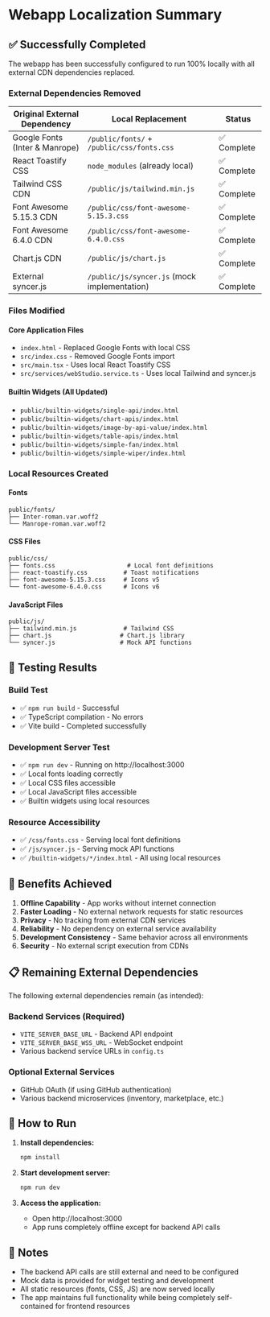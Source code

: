 # Webapp Localization Summary

## ✅ Successfully Completed

The webapp has been successfully configured to run 100% locally with all external CDN dependencies replaced.

### External Dependencies Removed

| Original External Dependency | Local Replacement | Status |
|------------------------------|-------------------|---------|
| Google Fonts (Inter & Manrope) | `/public/fonts/` + `/public/css/fonts.css` | ✅ Complete |
| React Toastify CSS | `node_modules` (already local) | ✅ Complete |
| Tailwind CSS CDN | `/public/js/tailwind.min.js` | ✅ Complete |
| Font Awesome 5.15.3 CDN | `/public/css/font-awesome-5.15.3.css` | ✅ Complete |
| Font Awesome 6.4.0 CDN | `/public/css/font-awesome-6.4.0.css` | ✅ Complete |
| Chart.js CDN | `/public/js/chart.js` | ✅ Complete |
| External syncer.js | `/public/js/syncer.js` (mock implementation) | ✅ Complete |

### Files Modified

#### Core Application Files
- `index.html` - Replaced Google Fonts with local CSS
- `src/index.css` - Removed Google Fonts import
- `src/main.tsx` - Uses local React Toastify CSS
- `src/services/webStudio.service.ts` - Uses local Tailwind and syncer.js

#### Builtin Widgets (All Updated)
- `public/builtin-widgets/single-api/index.html`
- `public/builtin-widgets/chart-apis/index.html`
- `public/builtin-widgets/image-by-api-value/index.html`
- `public/builtin-widgets/table-apis/index.html`
- `public/builtin-widgets/simple-fan/index.html`
- `public/builtin-widgets/simple-wiper/index.html`

### Local Resources Created

#### Fonts
```
public/fonts/
├── Inter-roman.var.woff2
└── Manrope-roman.var.woff2
```

#### CSS Files
```
public/css/
├── fonts.css                    # Local font definitions
├── react-toastify.css          # Toast notifications
├── font-awesome-5.15.3.css     # Icons v5
└── font-awesome-6.4.0.css      # Icons v6
```

#### JavaScript Files
```
public/js/
├── tailwind.min.js             # Tailwind CSS
├── chart.js                   # Chart.js library
└── syncer.js                  # Mock API functions
```

## 🧪 Testing Results

### Build Test
- ✅ `npm run build` - Successful
- ✅ TypeScript compilation - No errors
- ✅ Vite build - Completed successfully

### Development Server Test
- ✅ `npm run dev` - Running on http://localhost:3000
- ✅ Local fonts loading correctly
- ✅ Local CSS files accessible
- ✅ Local JavaScript files accessible
- ✅ Builtin widgets using local resources

### Resource Accessibility
- ✅ `/css/fonts.css` - Serving local font definitions
- ✅ `/js/syncer.js` - Serving mock API functions
- ✅ `/builtin-widgets/*/index.html` - All using local resources

## 🎯 Benefits Achieved

1. **Offline Capability** - App works without internet connection
2. **Faster Loading** - No external network requests for static resources
3. **Privacy** - No tracking from external CDN services
4. **Reliability** - No dependency on external service availability
5. **Development Consistency** - Same behavior across all environments
6. **Security** - No external script execution from CDNs

## 📋 Remaining External Dependencies

The following external dependencies remain (as intended):

### Backend Services (Required)
- `VITE_SERVER_BASE_URL` - Backend API endpoint
- `VITE_SERVER_BASE_WSS_URL` - WebSocket endpoint
- Various backend service URLs in `config.ts`

### Optional External Services
- GitHub OAuth (if using GitHub authentication)
- Various backend microservices (inventory, marketplace, etc.)

## 🚀 How to Run

1. **Install dependencies:**
   ```bash
   npm install
   ```

2. **Start development server:**
   ```bash
   npm run dev
   ```

3. **Access the application:**
   - Open http://localhost:3000
   - App runs completely offline except for backend API calls

## 📝 Notes

- The backend API calls are still external and need to be configured
- Mock data is provided for widget testing and development
- All static resources (fonts, CSS, JS) are now served locally
- The app maintains full functionality while being completely self-contained for frontend resources 